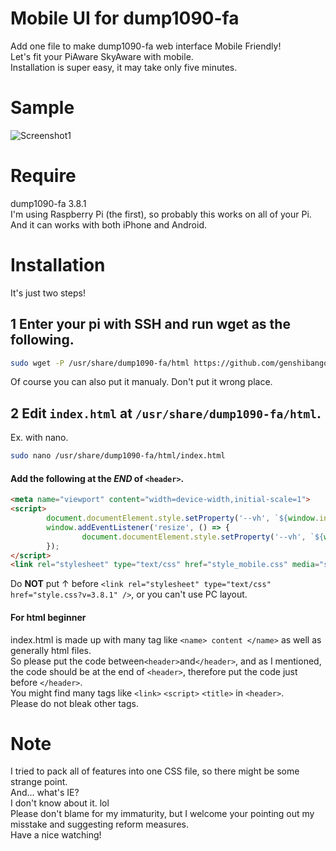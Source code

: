 # Mobile UI for dump1090-fa
Add one file to make dump1090-fa web interface Mobile Friendly!  
Let's fit your PiAware SkyAware with mobile.  
Installation is super easy, it may take only five minutes.

# Sample
![Screenshot1](https://user-images.githubusercontent.com/64895726/81192960-cd290b00-8ff5-11ea-982f-cfa108585303.jpg)

# Require
dump1090-fa 3.8.1  
I'm using Raspberry Pi (the first), so probably this works on all of your Pi.  
And it can works with both iPhone and Android.

# Installation
It's just two steps!

## 1 Enter your pi with SSH and run wget as the following.
```bash
sudo wget -P /usr/share/dump1090-fa/html https://github.com/genshibangou16/dump1090-fa-Mobile-UI/raw/master/style_mobile.css
```
Of course you can also put it manualy.
Don't put it wrong place.
## 2 Edit `index.html` at `/usr/share/dump1090-fa/html`.
Ex. with nano.
```bash
sudo nano /usr/share/dump1090-fa/html/index.html
```

#### Add the following at the _END_ of `<header>`.
```html
<meta name="viewport" content="width=device-width,initial-scale=1">
<script>
        document.documentElement.style.setProperty('--vh', `${window.innerHeight * 0.01}px`);
        window.addEventListener('resize', () => {
                document.documentElement.style.setProperty('--vh', `${window.innerHeight * 0.01}px`);
        });
</script>
<link rel="stylesheet" type="text/css" href="style_mobile.css" media="screen and (max-width: 600px)" />
```
Do __NOT__ put ↑ before `<link rel="stylesheet" type="text/css" href="style.css?v=3.8.1" />`, or you can't use PC layout.

#### For html beginner
index.html is made up with many tag like `<name> content </name>` as well as generally html files.  
So please put the code between`<header>`and`</header>`, and as I mentioned, the code should be at the end of `<header>`, therefore put the code just before `</header>`.  
You might find many tags like `<link>` `<script>` `<title>` in `<header>`.  
Please do not bleak other tags.

# Note
I tried to pack all of features into one CSS file, so there might be some strange point.  
And... what's IE?  
I don't know about it. lol  
Please don't blame for my immaturity, but I welcome your pointing out my misstake and suggesting reform measures.  
Have a nice watching!
